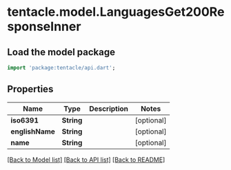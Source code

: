 # tentacle.model.LanguagesGet200ResponseInner

## Load the model package
```dart
import 'package:tentacle/api.dart';
```

## Properties
Name | Type | Description | Notes
------------ | ------------- | ------------- | -------------
**iso6391** | **String** |  | [optional] 
**englishName** | **String** |  | [optional] 
**name** | **String** |  | [optional] 

[[Back to Model list]](../README.md#documentation-for-models) [[Back to API list]](../README.md#documentation-for-api-endpoints) [[Back to README]](../README.md)


